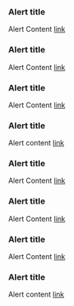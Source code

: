 
<div class="au-body">
  <div class="au-body au-page-alerts au-page-alerts--info" role="alert">
    <h3>Alert title</h3>
    <p>Alert Content <a href="#">link</a></p>
  </div>

  <div class="au-body au-page-alerts au-page-alerts--success" role="alert">
    <h3>Alert title</h3>
    <p>Alert Content <a href="#">link</a></p>
  </div>

  <div class="au-body au-page-alerts au-page-alerts--error" role="alert">
    <h3>Alert title</h3>
    <p>Alert Content <a href="#">link</a></p>
  </div>

  <div class="au-body au-page-alerts au-page-alerts--warning" role="alert">
    <h3>Alert title</h3>
    <p>Alert content <a href="#">link</a></p>
  </div>
</div>

<div class="au-body au-body--dark">
  <div class="au-body au-body--dark au-page-alerts au-page-alerts--info" role="alert">
    <h3>Alert title</h3>
    <p>Alert Content <a href="#">link</a></p>
  </div>

  <div class="au-body au-body--dark au-page-alerts au-page-alerts--success" role="alert">
    <h3>Alert title</h3>
    <p>Alert Content <a href="#">link</a></p>
  </div>

  <div class="au-body au-body--dark au-page-alerts au-page-alerts--error" role="alert">
    <h3>Alert title</h3>
    <p>Alert Content <a href="#">link</a></p>
  </div>

  <div class="au-body au-body--dark au-page-alerts au-page-alerts--warning" role="alert">
    <h3>Alert title</h3>
    <p>Alert content <a href="#">link</a></p>
  </div>
</div>
